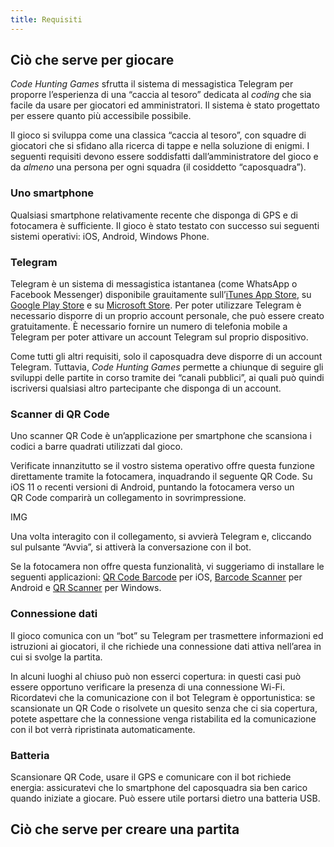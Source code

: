 ```yaml
---
title: Requisiti
---
```


## Ciò che serve per giocare

*Code Hunting Games* sfrutta il sistema di messagistica Telegram per proporre l’esperienza di una “caccia al tesoro” dedicata al *coding* che sia facile da usare per giocatori ed amministratori.
Il sistema è stato progettato per essere quanto più accessibile possibile.

Il gioco si sviluppa come una classica “caccia al tesoro”, con squadre di giocatori che si sfidano alla ricerca di tappe e nella soluzione di enigmi.
I seguenti requisiti devono essere soddisfatti dall’amministratore del gioco e da *almeno* una persona per ogni squadra (il cosiddetto “caposquadra”).

### Uno smartphone

Qualsiasi smartphone relativamente recente che disponga di GPS e di fotocamera è sufficiente.
Il gioco è stato testato con successo sui seguenti sistemi operativi: iOS, Android, Windows Phone.

### Telegram

Telegram è un sistema di messagistica istantanea (come WhatsApp o Facebook Messenger) disponibile grauitamente sull’[iTunes App Store](https://itunes.apple.com/us/app/telegram-messenger/id686449807?mt=8), su [Google Play Store](https://play.google.com/store/apps/details?id=org.telegram.messenger) e su [Microsoft Store](https://www.microsoft.com/store/apps/9N97ZCKPD60Q).
Per poter utilizzare Telegram è necessario disporre di un proprio account personale, che può essere creato gratuitamente.
È necessario fornire un numero di telefonia mobile a Telegram per poter attivare un account Telegram sul proprio dispositivo.

Come tutti gli altri requisiti, solo il caposquadra deve disporre di un account Telegram.
Tuttavia, *Code Hunting Games* permette a chiunque di seguire gli sviluppi delle partite in corso tramite dei “canali pubblici”, ai quali può quindi iscriversi qualsiasi altro partecipante che disponga di un account.

### Scanner di QR&nbsp;Code

Uno scanner QR&nbsp;Code è un’applicazione per smartphone che scansiona i codici a barre quadrati utilizzati dal gioco.

Verificate innanzitutto se il vostro sistema operativo offre questa funzione direttamente tramite la fotocamera, inquadrando il seguente QR&nbsp;Code.
Su iOS&nbsp;11 o recenti versioni di Android, puntando la fotocamera verso un QR&nbsp;Code comparirà un collegamento in sovrimpressione.

IMG

Una volta interagito con il collegamento, si avvierà Telegram e, cliccando sul pulsante “Avvia”, si attiverà la conversazione con il bot.

Se la fotocamera non offre questa funzionalità, vi suggeriamo di installare le seguenti applicazioni: [QR&nbsp;Code&nbsp;Barcode](https://itunes.apple.com/us/app/qrcode-barcode/id811899990?l=en&mt=8) per iOS, [Barcode Scanner](https://play.google.com/store/apps/details?id=com.google.zxing.client.android) per Android e [QR&nbsp;Scanner](https://www.microsoft.com/store/apps/9NBLGGH08M95) per Windows.

### Connessione dati

Il gioco comunica con un “bot” su Telegram per trasmettere informazioni ed istruzioni ai giocatori, il che richiede una connessione dati attiva nell’area in cui si svolge la partita.

In alcuni luoghi al chiuso può non esserci copertura: in questi casi può essere opportuno verificare la presenza di una connessione Wi-Fi.
Ricordatevi che la comunicazione con il bot Telegram è opportunistica: se scansionate un QR&nbsp;Code o risolvete un quesito senza che ci sia copertura, potete aspettare che la connessione venga ristabilita ed la comunicazione con il bot verrà ripristinata automaticamente.

### Batteria

Scansionare QR&nbsp;Code, usare il GPS e comunicare con il bot richiede energia: assicuratevi che lo smartphone del caposquadra sia ben carico quando iniziate a giocare.
Può essere utile portarsi dietro una batteria USB.

## Ciò che serve per creare una partita

